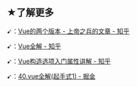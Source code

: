## ★了解更多

➹：[Vue的两个版本 - 上帝之兵的文章 - 知乎](https://zhuanlan.zhihu.com/p/148504421)

➹：[Vue全解 - 知乎](https://zhuanlan.zhihu.com/p/149649488)

➹：[Vue构造选项入门属性讲解 - 知乎](https://zhuanlan.zhihu.com/p/133398519)

➹：[40.vue全解(起手式1) - 掘金](https://juejin.im/post/5e9bc313f265da47b35c7cb4)